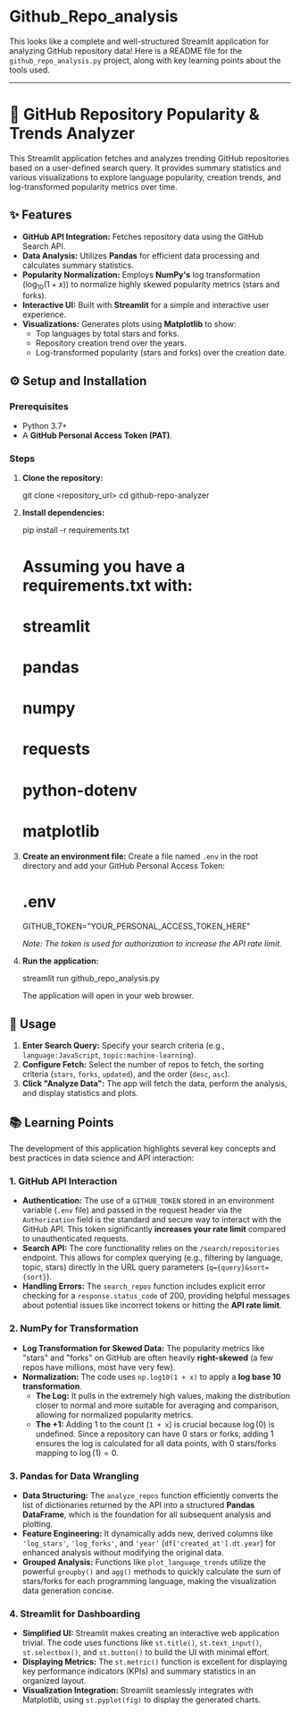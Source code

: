 # Github_Repo_analysis
This looks like a complete and well-structured Streamlit application for analyzing GitHub repository data\! Here is a README file for the `github_repo_analysis.py` project, along with key learning points about the tools used.

-----

# 🐙 GitHub Repository Popularity & Trends Analyzer

This Streamlit application fetches and analyzes trending GitHub repositories based on a user-defined search query. It provides summary statistics and various visualizations to explore language popularity, creation trends, and log-transformed popularity metrics over time.

## ✨ Features

  * **GitHub API Integration:** Fetches repository data using the GitHub Search API.
  * **Data Analysis:** Utilizes **Pandas** for efficient data processing and calculates summary statistics.
  * **Popularity Normalization:** Employs **NumPy's** log transformation ($\log_{10}(1+x)$) to normalize highly skewed popularity metrics (stars and forks).
  * **Interactive UI:** Built with **Streamlit** for a simple and interactive user experience.
  * **Visualizations:** Generates plots using **Matplotlib** to show:
      * Top languages by total stars and forks.
      * Repository creation trend over the years.
      * Log-transformed popularity (stars and forks) over the creation date.

## ⚙️ Setup and Installation

### Prerequisites

  * Python 3.7+
  * A **GitHub Personal Access Token (PAT)**.

### Steps

1.  **Clone the repository:**

    git clone <repository_url>
    cd github-repo-analyzer

2.  **Install dependencies:**

    pip install -r requirements.txt
    # Assuming you have a requirements.txt with:
    # streamlit
    # pandas
    # numpy
    # requests
    # python-dotenv
    # matplotlib

3.  **Create an environment file:**
    Create a file named `.env` in the root directory and add your GitHub Personal Access Token:

    # .env
    GITHUB_TOKEN="YOUR_PERSONAL_ACCESS_TOKEN_HERE"
    
    *Note: The token is used for authorization to increase the API rate limit.*

4.  **Run the application:**

    streamlit run github_repo_analysis.py

    The application will open in your web browser.

## 🚀 Usage

1.  **Enter Search Query:** Specify your search criteria (e.g., `language:JavaScript`, `topic:machine-learning`).
2.  **Configure Fetch:** Select the number of repos to fetch, the sorting criteria (`stars`, `forks`, `updated`), and the order (`desc`, `asc`).
3.  **Click "Analyze Data":** The app will fetch the data, perform the analysis, and display statistics and plots.

## 📚 Learning Points

The development of this application highlights several key concepts and best practices in data science and API interaction:

### 1\. GitHub API Interaction

  * **Authentication:** The use of a `GITHUB_TOKEN` stored in an environment variable (`.env` file) and passed in the request header via the `Authorization` field is the standard and secure way to interact with the GitHub API. This token significantly **increases your rate limit** compared to unauthenticated requests.
  * **Search API:** The core functionality relies on the `/search/repositories` endpoint. This allows for complex querying (e.g., filtering by language, topic, stars) directly in the URL query parameters (`q={query}&sort={sort}`).
  * **Handling Errors:** The `search_repos` function includes explicit error checking for a `response.status_code` of 200, providing helpful messages about potential issues like incorrect tokens or hitting the **API rate limit**.

### 2\. NumPy for Transformation

  * **Log Transformation for Skewed Data:** The popularity metrics like "stars" and "forks" on GitHub are often heavily **right-skewed** (a few repos have millions, most have very few).
  * **Normalization:** The code uses `np.log10(1 + x)` to apply a **log base 10 transformation**.
      * **The Log:** It pulls in the extremely high values, making the distribution closer to normal and more suitable for averaging and comparison, allowing for normalized popularity metrics.
      * **The $+1$:** Adding 1 to the count (`1 + x`) is crucial because $\log(0)$ is undefined. Since a repository can have 0 stars or forks, adding 1 ensures the log is calculated for all data points, with $0$ stars/forks mapping to $\log(1)=0$.

### 3\. Pandas for Data Wrangling

  * **Data Structuring:** The `analyze_repos` function efficiently converts the list of dictionaries returned by the API into a structured **Pandas DataFrame**, which is the foundation for all subsequent analysis and plotting.
  * **Feature Engineering:** It dynamically adds new, derived columns like `'log_stars'`, `'log_forks'`, and `'year'` (`df['created_at'].dt.year`) for enhanced analysis without modifying the original data.
  * **Grouped Analysis:** Functions like `plot_language_trends` utilize the powerful `groupby()` and `agg()` methods to quickly calculate the sum of stars/forks for each programming language, making the visualization data generation concise.

### 4\. Streamlit for Dashboarding

  * **Simplified UI:** Streamlit makes creating an interactive web application trivial. The code uses functions like `st.title()`, `st.text_input()`, `st.selectbox()`, and `st.button()` to build the UI with minimal effort.
  * **Displaying Metrics:** The `st.metric()` function is excellent for displaying key performance indicators (KPIs) and summary statistics in an organized layout.
  * **Visualization Integration:** Streamlit seamlessly integrates with Matplotlib, using `st.pyplot(fig)` to display the generated charts.